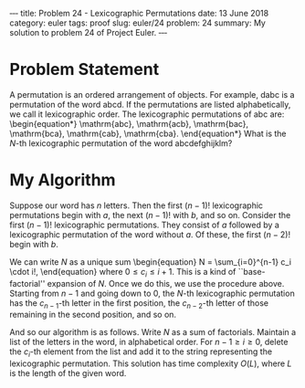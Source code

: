 ‐‐‐
title: Problem 24 - Lexicographic Permutations
date: 13 June 2018
category: euler
tags: proof
slug: euler/24
problem: 24
summary: My solution to problem 24 of Project Euler.
‐‐‐

# Problem Statement

A permutation is an ordered arrangement of objects.
For example, $\mathrm{dabc}$ is a permutation of the word $\mathrm{abcd}$.
If the permutations are listed alphabetically, we call it lexicographic order.
The lexicographic permutations of $\mathrm{abc}$ are:
\begin{equation*}
	\mathrm{abc}, \mathrm{acb}, \mathrm{bac}, \mathrm{bca}, \mathrm{cab}, \mathrm{cba}.
\end{equation*}
What is the $N$-th lexicographic permutation of the word $\mathrm{abcdefghijklm}$?

# My Algorithm

Suppose our word has $n$ letters.
Then the first $(n-1)!$ lexicographic permutations begin with $a$, the next $(n-1)!$ with $b$, and so on.
Consider the first $(n-1)!$ lexicographic permutations.
They consist of $a$ followed by a lexicographic permutation of the word without $a$.
Of these, the first $(n-2)!$ begin with $b$.

We can write $N$ as a unique sum
\begin{equation}
	N = \sum_{i=0}^{n-1} c_i \cdot i!,
\end{equation}
where $0 \le c_i \le i + 1$.
This is a kind of ``base-factorial'' expansion of $N$.
Once we do this, we use the procedure above.
Starting from $n-1$ and going down to $0$, the $N$-th lexicographic permutation has the $c_{n-1}$-th letter in the first position, the $c_{n-2}$-th letter of those remaining in the second position, and so on.

And so our algorithm is as follows.
Write $N$ as a sum of factorials.
Maintain a list of the letters in the word, in alphabetical order.
For $n-1 \ge i \ge 0$, delete the $c_i$-th element from the list and add it to the string representing the lexicographic permutation.
This solution has time complexity $O(L)$, where $L$ is the length of the given word.